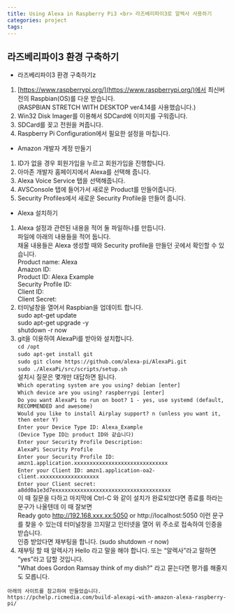 ```yaml
---
title: Using Alexa in Raspberry Pi3 <br> 라즈베리파이3로 알렉사 사용하기
categories: project
tags: 
---
```


## 라즈베리파이3 환경 구축하기
* 라즈베리파이3 환경 구축하기z
 1. [https://www.raspberrypi.org/](https://www.raspberrypi.org/)에서 최신버전의 Raspbian(OS)를 다운 받습니다. <br/> (RASPBIAN STRETCH WITH DESKTOP ver4.14를 사용했습니다.)
 2. Win32 Disk Imager를 이용해서 SDCard에 이미지를 구워줍니다.
 3. SDCard를 꽂고 전원을 켜줍니다.
 4. Raspberry Pi Configuration에서 필요한 설정을 마칩니다.

* Amazon 개발자 계정 만들기
 1. ID가 없을 경우 회원가입을 누르고 회원가입을 진행합니다.
 2. 아마존 개발자 홈페이지에서 Alexa를 선택해 줍니다.
 3. Alexa Voice Service 탭을 선택해줍니다.
 4. AVSConsole 탭에 들어가서 새로운 Product를 만들어줍니다.
 5. Security Profiles에서 새로운 Security Profile을 만들어 줍니다.

* Alexa 설치하기
 1. Alexa 설정과 관련된 내용을 적어 둘 파일하나를 만듭니다. <br/> 파일에 아래의 내용들을 적어 둡니다. <br/>채울 내용들은 Alexa 생성할 때와 Security profile을 만들던 곳에서 확인할 수 있습니다. <br/>Product name: Alexa <br/>Amazon ID:  <br/>Product ID: Alexa Example <br/>Security Profile ID: <br/> Client ID:  <br/> Client Secret: <br/>
 2. 터미널창을 열어서 Raspbian을 업데이트 합니다. <br/> sudo apt-get update <br/> sudo apt-get upgrade -y <br/> shutdown -r now
 3. git을 이용하여 AlexaPi를 받아와 설치합니다. <br/> `cd /opt` <br/>`sudo apt-get install git`<br/>`sudo git clone https://github.com/alexa-pi/AlexaPi.git`<br/>`sudo ./AlexaPi/src/scripts/setup.sh`<br/>설치시 질문은 몇개만 대답하면 됩니다.<br/>`Which operating system are you using? debian [enter]`<br/>`Which device are you using? raspberrypi [enter]`<br/>`Do you want AlexaPi to run on boot? 1 - yes, use systemd (default, RECOMMENDED and awesome)`<br/>`Would you like to install Airplay support? n (unless you want it, then enter Y)`<br/>`Enter your Device Type ID: Alexa_Example`    <br/>`(Device Type ID는 product ID와 같습니다)`<br/>`Enter your Security Profile Description: `<br/>`AlexaPi Security Profile`<br/>`Enter your Security Profile ID: amzn1.application.xxxxxxxxxxxxxxxxxxxxxxxxxxxxxx`<br/>`Enter your Client ID: amzn1.application-oa2-client.xxxxxxxxxxxxxxxxxxx`<br/>`Enter your Client secret: a8dd0a1e3d7exxxxxxxxxxxxxxxxxxxxxxxxxxxxxxxxxxxxx`<br/>이 때 질문을 다하고 마지막에 Ctrl-C 와 같이 설치가 완료되었다면 종료를 하라는 문구가 나올텐데 이 때 잘보면 <br/> Ready goto http://192.168.xxx.xx:5050 or http://localhost:5050 이런 문구를 찾을 수 있는데 터미널창을 끄지말고 인터넷을 열어 위 주소로 접속하여 인증을 받습니다. <br/> 인증 받았다면 재부팅을 합니다. (sudo shutdown -r now)
 4. 재부팅 할 때 알렉사가 Hello 라고 말을 해야 합니다. 또는 “알렉사”라고 말하면 “yes”라고 답할 것입니다.<br/>"What does Gordon Ramsay think of my dish?"  라고 묻는다면 평가를 해줄지도 모릅니다.
```
아래의 사이트를 참고하여 만들었습니다.
https://pchelp.ricmedia.com/build-alexapi-with-amazon-alexa-raspberry-pi/
```